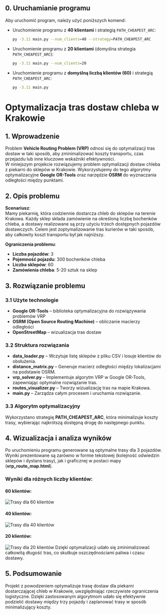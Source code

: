 ## 0. Uruchamianie programu

Aby uruchomić program, należy użyć poniższych komend:

- Uruchomienie programu z **40 klientami** i strategią `PATH_CHEAPEST_ARC`:
  ```bash
  py -3.11 main.py --num_clients=40 --strategy=PATH_CHEAPEST_ARC
  ```
- Uruchomienie programu z **20 klientami** (domyślna strategia `PATH_CHEAPEST_ARC`):
  ```bash
  py -3.11 main.py --num_clients=20
  ```
- Uruchomienie programu z **domyślną liczbą klientów (60)** i strategią `PATH_CHEAPEST_ARC`:
  ```bash
  py -3.11 main.py
  ```

# Optymalizacja tras dostaw chleba w Krakowie

## 1. Wprowadzenie

Problem **Vehicle Routing Problem (VRP)** odnosi się do optymalizacji tras dostaw w taki sposób, aby zminimalizować koszty transportu, czas przejazdu lub inne kluczowe wskaźniki efektywności.  
W niniejszym projekcie rozwiązujemy problem optymalizacji dostaw chleba z piekarni do sklepów w Krakowie. Wykorzystujemy do tego algorytmy optymalizacyjne **Google OR-Tools** oraz narzędzie **OSRM** do wyznaczania odległości między punktami.

## 2. Opis problemu

**Scenariusz**:  
Mamy piekarnię, która codziennie dostarcza chleb do sklepów na terenie Krakowa. Każdy sklep składa zamówienie na określoną liczbę bochenków chleba, a dostawy realizowane są przy użyciu trzech dostępnych pojazdów dostawczych. Celem jest zoptymalizowanie tras kurierów w taki sposób, aby całkowity koszt transportu był jak najniższy.

**Ograniczenia problemu**:

- **Liczba pojazdów**: 3
- **Pojemność pojazdu**: 300 bochenków chleba
- **Liczba sklepów**: 60
- **Zamówienia chleba**: 5-20 sztuk na sklep

## 3. Rozwiązanie problemu

### 3.1 Użyte technologie

- **Google OR-Tools** – biblioteka optymalizacyjna do rozwiązywania problemów VRP
- **OSRM (Open Source Routing Machine)** – obliczanie macierzy odległości
- **OpenStreetMap** – wizualizacja tras dostaw

### 3.2 Struktura rozwiązania

- **data_loader.py** – Wczytuje listę sklepów z pliku CSV i losuje klientów do obsłużenia.
- **distance_matrix.py** – Generuje macierz odległości między lokalizacjami na podstawie OSRM.
- **vrp_solver.py** – Implementuje algorytm VRP w Google OR-Tools, zapewniając optymalne rozwiązanie tras.
- **routes_visualizer.py** – Tworzy wizualizację tras na mapie Krakowa.
- **main.py** – Zarządza całym procesem i uruchamia rozwiązanie.

### 3.3 Algorytm optymalizacyjny

Wykorzystano strategię **PATH_CHEAPEST_ARC**, która minimalizuje koszty trasy, wybierając najkrótszą dostępną drogę do następnego punktu.

## 4. Wizualizacja i analiza wyników

Po uruchomieniu programu generowane są optymalne trasy dla 3 pojazdów. Wyniki prezentowane są zarówno w formie tekstowej (kolejność odwiedzin sklepów i dystans trasy), jak i graficznej w postaci mapy (**vrp_route_map.html**).

### Wyniki dla różnych liczby klientów:

#### 60 klientów:

![Trasy dla 60 klientów](screens/60.jpg)

#### 40 klientów:

![Trasy dla 40 klientów](screens/40.jpg)

#### 20 klientów:

![Trasy dla 20 klientów](screens/20.jpg)
Dzięki optymalizacji udało się zminimalizować całkowitą długość tras, co skutkuje oszczędnościami paliwa i czasu dostawy.

## 5. Podsumowanie

Projekt z powodzeniem optymalizuje trasę dostaw dla piekarni dostarczającej chleb w Krakowie, uwzględniając rzeczywiste ograniczenia logistyczne. Dzięki zastosowanym algorytmom udało się efektywnie podzielić dostawy między trzy pojazdy i zaplanować trasy w sposób minimalizujący koszty.
